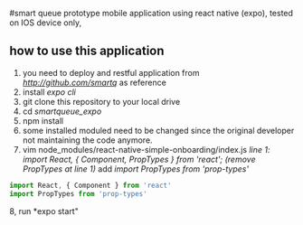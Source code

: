 #smart queue prototype
mobile application using react native (expo), tested on IOS device only, 

## how to use this application
1. you need to deploy and restful application from *http://github.com/smartq*  as reference
2. install *expo cli*
3. git clone this repository to your local drive
4. cd *smartqueue_expo*
5. npm install
6. some installed moduled need to be changed since the original developer not maintaining the code anymore.
7. vim node_modules/react-native-simple-onboarding/index.js
*line 1: import React, { Component, PropTypes } from 'react';*
*(remove PropTypes at line 1)*
add *import PropTypes from 'prop-types'*

```javascript
import React, { Component } from 'react'
import PropTypes from 'prop-types'
```
8, run *expo start"


